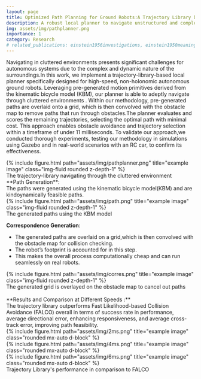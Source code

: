 ```yaml
---
layout: page
title: Optimized Path Planning for Ground Robots:A Trajectory Library based Local Planner for Unstructured Environments
description: A robust local planner to navigate unstructured and complex environments
img: assets/img/pathplanner.png
importance: 1
category: Research
# related_publications: einstein1956investigations, einstein1950meaning
---
```


Navigating in cluttered environments presents significant challenges for autonomous systems due to the complex and dynamic nature of the surroundings.In this work, we implement a trajectory-library-based local planner specifically designed for high-speed, non-holonomic autonomous ground robots. Leveraging pre-generated motion primitives derived from the kinematic bicycle model (KBM), our planner is able to adeptly navigate through cluttered environments .
Within our methodology, pre-generated paths are overlaid onto a grid, which is then convolved with the obstacle map to remove paths that run through obstacles.The planner evaluates and scores the remaining trajectories, selecting the optimal path with minimal cost. This approach enables obstacle avoidance and trajectory selection within a timeframe of under 11 milliseconds. 
To validate our approach,we conducted thorough experiments, testing our methodology in simulations using Gazebo and in real-world scenarios with an RC car, to confirm its effectiveness.
<br>
<div class="row justify-content-sm-center">
    <div class="col-sm mt-3 mt-md-0">
        {% include figure.html path="assets/img/pathplanner.png"  title="example image" class="img-fluid rounded z-depth-1" %}
    </div>
</div> 
<div class="caption">
    The trajectory-library navigating through the cluttered environment
</div>
**Path Generation**:<br>
The paths were generated using the kinematic bicycle model(KBM) and are kindoynamically feasible paths.


<div class="row justify-content-sm-center">
    <div class="col-sm mt-3 mt-md-0">
        {% include figure.html path="assets/img/path.png"  title="example image" class="img-fluid rounded z-depth-1" %}
    </div>
</div> 
<div class="caption">
    The generated paths using the KBM model
</div>

**Correspondence Generation**:<br>

* The generated paths are overlaid on a grid,which is then convolved with the obstacle map for collision checking.
* The robot’s footprint is accounted for in this step.
* This makes the overall process computationally cheap and can run seamlessly on real robots.

<div class="row justify-content-sm-center">
    <div class="col-sm mt-3 mt-md-3">
        {% include figure.html path="assets/img/corres.png"  title="example image" class="img-fluid rounded z-depth-1" %}
    </div>
</div> 
<div class="caption">
    The generated grid is overlayed on the obstacle map to cancel out paths
</div>


<br>
**Results and Comparison at Different Speeds :**<br>
The trajectory library outperforms Fast Likelihood-based Collision Avoidance (FALCO) overall in terms of success rate in performance, average directional error, enhancing responsiveness, and average cross-track error, improving path feasibility.

<div class="row justify-content-sm-center">
    <div class="col-sm mt-3 mt-md-0">
        {% include figure.html path="assets/img/2ms.png"  title="example image" class="rounded mx-auto d-block" %}
    </div>
    <div class="col-sm mt-3 mt-md-3">
        {% include figure.html path="assets/img/4ms.png"  title="example image" class="rounded mx-auto d-block" %}
    </div>
        <div class="col-sm mt-3 mt-md-6">
        {% include figure.html path="assets/img/6ms.png"  title="example image" class="rounded mx-auto d-block" %}
    </div>
</div> 
<div class="caption">
    Trajectory Library's performance in comparison to FALCO
</div>
